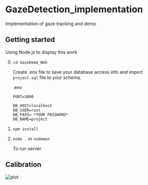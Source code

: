 # GazeDetection_implementation
Implementation of gaze tracking and demo

## Getting started
Using Node.js to display this work


0. `cd GazeDemo_Web`
   
   Create .env file to save your database access info and import `project.sql` file to your schema. 
   
   .env
   ```
   PORT=3000

   DB_HOST=localhost
   DB_USER=root
   DB_PASS= *YOUR PASSWORD*
   DB_NAME=project
   ```

1. `npm install`

2. `node .` or 
   `nodemon`
   
   To run server


## Calibration
![plot](https://github.com/tracert0001/GazeDetection_implementation/blob/f7c9ebe95e48dc9c100feac8adc076a1f49b524e/GazeDemo_Web/public/images/demo01.gif)
